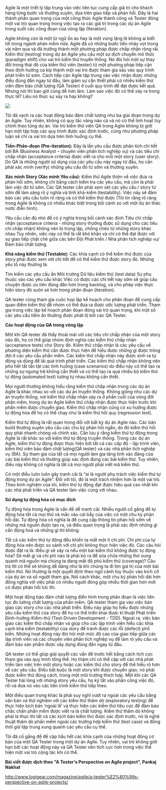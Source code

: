 Agile là một triết lý tập trung vào việc liên tục cung cấp giá trị cho khách hàng từng bước và thường xuyên, dựa trên giao tiếp và phản hồi. Đây là hai thành phần quan trọng của một công thức Agile thành công và Tester đóng một vai trò quan trọng trong việc tạo ra các giá trị trong các dự án Agile trong suốt các công đoạn của vòng lặp (Iteration).

Agile không còn là một từ ngữ ồn ào hay là một vùng lặng lẽ không ai biết tới trong ngành phàn mềm nữa. Agile đã có những bước tiến nhảy vọt trong vài năm qua và đã trưởng thành một phương pháp được chấp nhận rộng rãi. Kiểm thử (testing) trong dự án Agile yêu cầu một sự dịch chuyển mô thức (paradigm shift) cho vai trò kiểm thử truyền thống. Nó đòi hỏi một sự thay đổi trong thái độ của kiểm thử viên (tester) từ một phương pháp tiếp cận theo định hướng ca kíp thành  một vai trò được tham gia sâu vào quy trình phát triển từ sơm. Cách tiếp cận Agile tập trung vào việc nhận được những điều đúng đắn  ngay từ đầu, làm giảm sự cần thiết phải có nhiều kiểm thử viên đảm bảo chất lượng (QA Tester) ở cuối quy trình để đạt được kết quả. Nhưng nói thì bao giờ cũng dễ hơn làm. Làm sao việc đó có thể xảy ra trong thực tế? Liệu nó thực sự xảy ra hay không?

![](https://images.viblo.asia/e639ad1f-1db8-44d8-9b30-91d5c029b7d0.jpeg)

Tôi đã vạch ra các hoạt động bảo đảm chất lượng như ba giai đoạn trong dự án Agile. Tuy nhiên, không có quy tắc vàng nào cả và nó có thể linh hoạt tùy chỉnh theo từng dự án. Vai trò kiểm thử viên QA trong Agile không bị giới hạn một tập hợp các quy trình được xác định trước, cũng như phương pháp luận  sẽ chỉ ra vai trò dựa trên tình huống cụ thể.

**Tiền-Phân-đoạn (Pre-iteration):** Đây là lần yêu cầu được phân tích chi tiết bởi BA (Business Analyst – chuyên viên phân tích nghiệp vụ) và các tiêu chí chấp nhận (acceptance criteria) được viết ra cho mỗi một story (user story). Do QA là những người sử dụng của các yêu cầu này ngay từ đầu, họ cần phải xác minh (verify) những yêu cầu đó từ sớm và thường xuyên.

**Xác minh Story (Xác minh Yêu cầu):** Kiểm thử Agile thiên về việc đưa ra phản hồi sớm, không chỉ bằng cách kiểm tra các yêu cầu, mà còn là phải làm việc đó từ sớm. Các QA tester cần phải xem xét các yêu cầu / story từ sớm để làm sáng rõ ý nghĩa và tính khả-kiểm (testability). Việc này sẽ đảm bảo các yêu cầu luôn rõ ràng và có thể kiểm thử được (Tôi tin rằng rõ ràng trong Agile là không có nhiều khác biệt  trong bối cảnh so với một dự án thác nước điển hình).

Yêu cầu cần đủ nhỏ để có ý nghĩa trong bối cảnh xác định
Tiêu chí chấp nhận (acceptance criteria - những story thường được sử dụng cho các tiêu chí chấp nhận) không nên bị trùng lặp, chồng chéo từ những story khác nhau
Tuy nhiên, việc này có thể là rất khó khăn và chỉ có thể đạt được với sự giao tiếp chặt chẽ giữa các bên Đội Phát triển / Nhà phân tích nghiệp vụ/ Đảm bảo chất lượng.

**Khả năng kiểm thử (Testable):** Các khía cạnh có thể kiểm thử được của story phải được xem xét chi tiết để có thể kiểm thử được story đó. Những yếu tố này thường là:

Tìm kiếm các yêu cầu ẩn
Môi trường
Dữ liệu kiểm thử (test data)
Sự phụ thuộc vào các yêu cầu khác
Việc có được các chi tiết này sớm sẽ giúp câu chuyện được ưu tiên đúng đắn hơn trong backlog, và cho phép việc thực hiện story đó suôn sẻ hơn trong phân đoạn (iteration).

QA tester cũng tham gia cuộc họp lập kế hoạch cho phân đoạn để cung cấp quan điểm kiểm thử để nhóm có thể đưa ra được ước lượng phát triển. Tham gia trong việc lập kế hoạch phân đoạn đóng vai  trò quan trọng, khi  một số các yêu cầu tiềm ẩn thường được phát lộ bởi các QA Tester.

**Các hoạt động của QA trong vòng lặp**

Môt khi QA tester đã thấy thoải mái với  các tiêu chí chấp nhận của một story nào đó, họ có thể giúp nhóm định nghĩa các kiểm thử chấp nhận (acceptance tests) cho Story đó. Kiểm thử chấp nhận là các yêu cầu về phương diện kiểm thử cần được thực hiện để hiểu được những gì được trông đợi ở các yêu cầu phần mềm. Các kiểm thử chấp nhận này được sinh ra tự động và dùng để lái quá trình phát triển. Các kiểm thử chấp nhận không nên phủ hết tất tần tật các tình huống (case scenarios) do điều này có thể tạo ra những sự ngưng trệ không cần thiết và có thể tạo ra quá nhiều bộ kiểm thử tự động (automated test) tương tự nhau không cần thiết.

Mọi người thường không hiểu rằng kiểm thử chấp nhận trong các dự án Agile là khác nhau so với các dự án truyền thống. Không giống như các dự án truyền thống, nơi kiểm thử chấp nhận xảy ra ở phần cuối của vòng đời phần mềm, trong dự án Agile kiểm thử chấp nhận được thực hiện trước khi phần mềm được chuyển giao. Kiểm thử chấp nhận cũng có xu hướng được tự động hóa để họ có thể chạy như là kiểm thử hồi quy (regression test).

Kiểm thử tự động là rất quan trọng đối với bất kỳ dự án Agile nào. Các bản build thường xuyên yêu cầu các chu kỳ phản hồi ngắn, do đó kiểm thử hồi quy phải nhanh chóng và chính xác. Cần lưu ý rằng kiểm thử  tự động trong Agile là rất khác so với kiểm thử tự động truyền thống. Trong các dự án Agile, kiểm thử tự động được thực hiện bởi tất cả các cấp độ - lập trình viên, kiểm thử viên bảo đảm chất lượng(QA tester) và các nhà phân tích nghiệp vụ (BA). Sự tham gia của tất cả mọi người làm gia tăng tính xác đáng của các bài kiểm thử  và thường giúp xác định đúng các bài kiểm thử. Tuy nhiên, điều này không có nghĩa là tất cả mọi người phải viết mã kiểm thử.

Có một điều luôn luôn gây tranh cãi là “ai là người phụ trách việc kiểm thử tự động trong dự án Agile”. Đối với tôi, đó là một trách nhiệm hơn là một vai trò. Theo kinh nghiệm của tôi, kiểm thử tự động đạt được hiệu quả cao nhất khi các nhà phát triển và QA tester làm việc cùng với nhau.

**Sử dụng tự động hóa có mục đích**

Tự động hóa trong Agile là vấn đề dễ tranh cãi. Nhiều người cố gắng để tự động hóa tất cả mọi thứ và mắc vào cái bẫy của việc có một chu kỳ phản hồi dài. Tự động hóa có nghĩa là để cung cấp thông tin phản hồi sớm về những mã nguồn được tạo ra, và điều quan trọng là phải xác định những gì cần động hoá và những gì thì không.

Tất cả các kiểm thử tự động đều khiến ta mất một ít chi phí. Chi phí của tự động hóa nên được so sánh với chi phí không thực hiện việc đó. Các câu hỏi được đặt ra là: điều gì sẽ xảy ra nếu một bài kiểm thử không được tự động hóa? Sẽ mất gì và chi phí nào là phải bỏ ra để sửa chữa những thứ xung quanh mã nguồn mà chúng ta đang mất độ phủ kiểm thử (coverage)? Câu trả lời có thể sẽ không dễ dàng như là khi chúng ta đi tìm giá trị của một bài kiểm thử. Nó thường là một quyết định theo ngữ cảnh tùy thuộc vào kích cỡ của dự án và số người tham gia. Nói cách khác, một chu kỳ phản hồi dài hơn đồng nghĩa với việc phải có  nhiều người đóng góp nhiều thời gian hơn mới có được phản hồi tức thì.

Một hoạt động bảo đảm chất lượng điển hình trong phân đoạn là việc liên tục đo lường chất lượng của phần mềm. QA tester tham gia vào việc bàn giao các story cho các nhà phát triển. Điều này giúp họ hiểu được những yêu cầu kiểm thử của story để họ có thể triển khai được kĩ thuật Phát triển Định-hướng-Kiểm-thử (Test-Driven Development - TDD). Ngoài ra, việc bàn giao các kiểm thử chấp nhận  và giúp cho các lập trình viên hiểu các khía cạnh khả kiểm (testability) của story để tránh được các lỗi (defect) phổ biến. Những hoạt động này đòi hỏi một mức độ cao của giao tiếp giữa các lập trình viên và các chuyên viên phân tích nghiệp vụ để làm rõ yêu cầu và đảm bảo sản phẩm được xây dựng đúng đắn ngay từ đầu.

QA tester có thể giúp giải quyết các vấn đề trước hết bằng cách tích cực tham gia vào quy trình tổng thể. Họ thậm chí có thể cặp với các nhà phát triển làm việc trên một story  hoặc các kiểm thử cho story để thể hiểu rõ hơn về các yêu cầu. Điều bắt buộc là một story khi được chuyển giao, nó phải được kiểm thử đúng cách, trong một môi trường thích hợp. Một khi các QA Tester hài lòng với những story yêu cầu, họ ký tắt vào phần công việc đó, rồi và đưa nó vào các tiến trình kiểm thử tiếp theo.

Một điều quan trọng khác là phải  suy nghĩ vượt ra ngoài các yêu cầu bằng văn bản và thử nghiệm với các kiểm thử thăm dò (exploratory testing) để thực hiện kịch bản ‘ngoài lề’ và thực hiện các kiểm thử tiêu cực để đảm bảo chắc chắn phần mềm được viết ra là chất lượng. Kiểm thử thăm dò không phải là thực thi tất cả các kịch bản kiểm thử được xác định trước, nó là nghệ thuật thăm dò phần mềm ngoài các trường hợp kiểm thử (test case) và đồng thời giữ tập trung xung quanh các yêu cầu cụ thể.

Tôi đã cố gắng để đề cập hầu hết các khía cạnh của những hoạt động cơ bản của một QA Tester trong một dự án Agile. Tuy nhiên, vai trò không giới hạn bởi các hoạt động này và QA Tester nên tích cực hơn trong việc thể hiện một vai trò cộng tác khi có thể.

**Bài viết được dịch theo "A Tester's Perspective on Agile project", Pankaj Nakhat**

http://www.logigear.com/magazine/agile/a-tester%E2%80%99s-perspective-on-agile-projects/